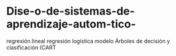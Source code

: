 # Dise-o-de-sistemas-de-aprendizaje-autom-tico-
regresión  lineal
regresión 
logística
modelo Árboles 
de decisión y clasificación (CART
